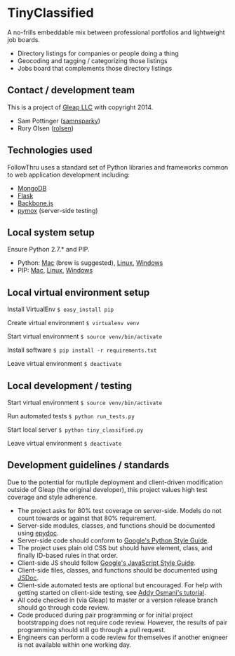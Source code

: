 TinyClassified
==========
A no-frills embeddable mix between professional portfolios and lightweight job boards.

 - Directory listings for companies or people doing a thing
 - Geocoding and tagging / categorizing those listings
 - Jobs board that complements those directory listings



Contact / development team
--------------------------
This is a project of [Gleap LLC](http://gleap.org) with copyright 2014.

 - Sam Pottinger ([samnsparky](http://gleap.org/))
 - Rory Olsen ([rolsen](https://github.com/rolsen))


Technologies used
-----------------
FollowThru uses a standard set of Python libraries and frameworks common to web application development including:

 - [MongoDB](http://www.mongodb.org/)
 - [Flask](http://flask.pocoo.org/)
 - [Backbone.js](http://backbonejs.org/)
 - [pymox](https://code.google.com/p/pymox/) (server-side testing)


Local system setup
------------------
Ensure Python 2.7.* and PIP.

 - Python: [Mac](http://docs.python-guide.org/en/latest/starting/install/osx/) (brew is suggested), [Linux](http://docs.python-guide.org/en/latest/starting/install/linux/), [Windows](http://www.python.org/)
 - PIP: [Mac](http://stackoverflow.com/questions/17271319/installing-pip-on-mac-os-x), [Linux](http://docs.python-guide.org/en/latest/starting/install/linux/), [Windows](http://stackoverflow.com/questions/4750806/how-to-install-pip-on-windows)


Local virtual environment setup
-------------------------------
Install VirtualEnv
```$ easy_install pip```

Create virtual environment
```$ virtualenv venv```

Start virtual environment
```$ source venv/bin/activate```

Install software
```$ pip install -r requirements.txt```

Leave virtual environment
```$ deactivate```


Local development / testing
---------------------------
Start virtual environment
```$ source venv/bin/activate```

Run automated tests
```$ python run_tests.py```

Start local server
```$ python tiny_classified.py```

Leave virtual environment
```$ deactivate```


Development guidelines / standards
----------------------------------
Due to the potential for mutliple deployment and client-driven modification outside of Gleap (the original developer), this project values high test coverage and style adherence.

 - The project asks for 80% test coverage on server-side. Models do not count towards or against that 80% requirement.
 - Server-side modules, classes, and functions should be documented using [epydoc](http://epydoc.sourceforge.net/).
 - Server-side code should conform to [Google's Python Style Guide](http://google-styleguide.googlecode.com/svn/trunk/pyguide.html).
 - The project uses plain old CSS but should have element, class, and finally ID-based rules in that order.
 - Client-side JS should follow [Google's JavaScript Style Guide](http://google-styleguide.googlecode.com/svn/trunk/javascriptguide.xml).
 - Client-side files, classes, and functions should be documented using [JSDoc](http://usejsdoc.org/).
 - Client-side automated tests are optional but encouraged. For help with getting started on client-side testing, see [Addy Osmani's tutorial](http://addyosmani.com/blog/unit-testing-backbone-js-apps-with-qunit-and-sinonjs/).
 - All code checked in (via Gleap) to master or a version release branch should go through code review.
 - Code produced during pair programming or for initial project bootstrapping does not require code review. However, the results of pair programming should still go through a pull request.
 - Engineers can perform a code review for themselves if another enigneer is not available within one working day.
